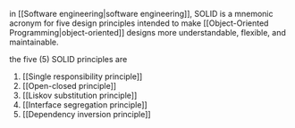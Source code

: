 in [[Software engineering|software engineering]], SOLID is a mnemonic acronym for five design principles intended to make [[Object-Oriented Programming|object-oriented]] designs more understandable, flexible, and maintainable.

the five (5) SOLID principles are

1. [[Single responsibility principle]]
2. [[Open-closed principle]]
3. [[Liskov substitution principle]]
4. [[Interface segregation principle]]
5. [[Dependency inversion principle]]